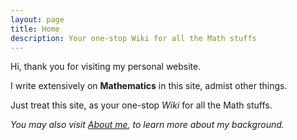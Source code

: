 ```yaml
---
layout: page
title: Home
description: Your one-stop Wiki for all the Math stuffs
---
```


Hi, thank you for visiting my personal website.

I write extensively on **Mathematics** in this site, admist other things.

Just treat this site, as your one-stop _Wiki_ for all the Math stuffs.

_You may also visit [About me](/aboutme), to learn more about my background._
